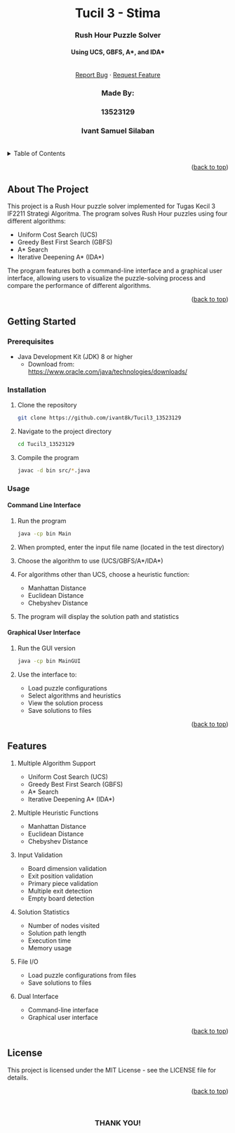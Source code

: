 <!-- Back to Top Link-->
<a name="readme-top"></a>

<br />
<div align="center">
  <h1 align="center">Tucil 3 - Stima</h1>

  <p align="center">
    <h3>Rush Hour Puzzle Solver</h3>
    <h4>Using UCS, GBFS, A*, and IDA*</h4>
    <br/>
    <a href="https://github.com/ivant8k/Tucil3_13523129/issues">Report Bug</a>
    ·
    <a href="https://github.com/ivant8k/Tucil3_13523129/issues">Request Feature</a>
  </p>
</div>

<!-- CONTRIBUTOR -->
<div align="center" id="contributor">
  <strong>
    <h3>Made By:</h3>
    <h3>13523129</h3>
    <h3>Ivant Samuel Silaban</h3>
  </strong>
  <br>
</div>

<!-- TABLE OF CONTENTS -->
<details>
  <summary>Table of Contents</summary>
  <ol>
    <li>
      <a href="#about-the-project">About The Project</a>
    </li>
    <li>
      <a href="#getting-started">Getting Started</a>
      <ul>
        <li><a href="#prerequisites">Prerequisites</a></li>
        <li><a href="#installation">Installation</a></li>
        <li><a href="#usage">Usage</a></li>
      </ul>
    </li>
    <li><a href="#features">Features</a></li>
    <li><a href="#license">License</a></li>
  </ol>
</details>

<p align="right">(<a href="#readme-top">back to top</a>)</p>

<!-- ABOUT THE PROJECT -->
## About The Project

This project is a Rush Hour puzzle solver implemented for Tugas Kecil 3 IF2211 Strategi Algoritma. The program solves Rush Hour puzzles using four different algorithms:
- Uniform Cost Search (UCS)
- Greedy Best First Search (GBFS)
- A* Search
- Iterative Deepening A* (IDA*)

The program features both a command-line interface and a graphical user interface, allowing users to visualize the puzzle-solving process and compare the performance of different algorithms.

<p align="right">(<a href="#readme-top">back to top</a>)</p>

<!-- GETTING STARTED -->
## Getting Started

### Prerequisites

* Java Development Kit (JDK) 8 or higher
  - Download from: https://www.oracle.com/java/technologies/downloads/

### Installation

1. Clone the repository
   ```sh
   git clone https://github.com/ivant8k/Tucil3_13523129
   ```

2. Navigate to the project directory
   ```sh
   cd Tucil3_13523129
   ```

3. Compile the program
   ```sh
   javac -d bin src/*.java
   ```

### Usage

#### Command Line Interface
1. Run the program
   ```sh
   java -cp bin Main
   ```

2. When prompted, enter the input file name (located in the test directory)
3. Choose the algorithm to use (UCS/GBFS/A*/IDA*)
4. For algorithms other than UCS, choose a heuristic function:
   - Manhattan Distance
   - Euclidean Distance
   - Chebyshev Distance
5. The program will display the solution path and statistics

#### Graphical User Interface
1. Run the GUI version
   ```sh
   java -cp bin MainGUI
   ```

2. Use the interface to:
   - Load puzzle configurations
   - Select algorithms and heuristics
   - View the solution process
   - Save solutions to files

<p align="right">(<a href="#readme-top">back to top</a>)</p>

<!-- FEATURES -->
## Features

1. Multiple Algorithm Support
   - Uniform Cost Search (UCS)
   - Greedy Best First Search (GBFS)
   - A* Search
   - Iterative Deepening A* (IDA*)

2. Multiple Heuristic Functions
   - Manhattan Distance
   - Euclidean Distance
   - Chebyshev Distance

3. Input Validation
   - Board dimension validation
   - Exit position validation
   - Primary piece validation
   - Multiple exit detection
   - Empty board detection

4. Solution Statistics
   - Number of nodes visited
   - Solution path length
   - Execution time
   - Memory usage

5. File I/O
   - Load puzzle configurations from files
   - Save solutions to files

6. Dual Interface
   - Command-line interface
   - Graphical user interface

<p align="right">(<a href="#readme-top">back to top</a>)</p>

<!-- LICENSE -->
## License

This project is licensed under the MIT License - see the LICENSE file for details.

<p align="right">(<a href="#readme-top">back to top</a>)</p>

<br>
<h3 align="center">THANK YOU!</h3>
